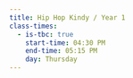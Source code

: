 ```yaml
---
title: Hip Hop Kindy / Year 1
class-times:
  - is-tbc: true
    start-time: 04:30 PM
    end-time: 05:15 PM
    day: Thursday
---
```

